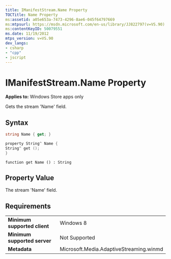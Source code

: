 ```yaml
---
title: IManifestStream.Name Property
TOCTitle: Name Property
ms:assetid: a05e653a-7473-4296-8ae6-045f64797669
ms:mtpsurl: https://msdn.microsoft.com/en-us/library/JJ822797(v=VS.90)
ms:contentKeyID: 50079551
ms.date: 11/19/2012
mtps_version: v=VS.90
dev_langs:
- csharp
- "cpp"
- jscript
---
```


# IManifestStream.Name Property

**Applies to:** Windows Store apps only

Gets the stream 'Name' field.

## Syntax

```csharp
string Name { get; }
```

```cpp
property String^ Name {
String^ get ();
}
```

```jscript
function get Name () : String
```

## Property Value

The stream 'Name' field.

## Requirements

|||
|--- |--- |
|**Minimum supported client**|Windows 8|
|**Minimum supported server**|Not Supported|
|**Metadata**|Microsoft.Media.AdaptiveStreaming.winmd|


